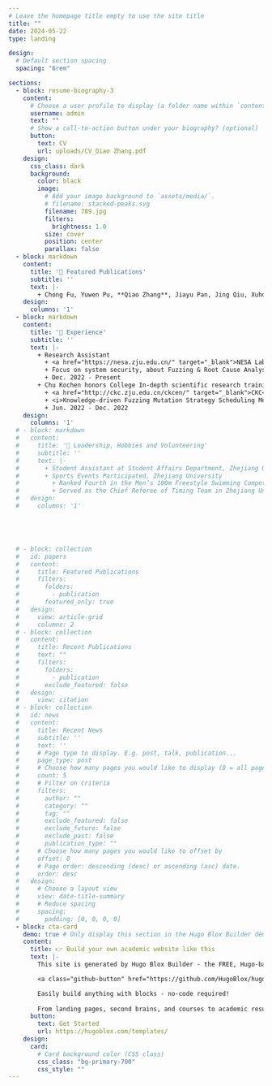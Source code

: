 ```yaml
---
# Leave the homepage title empty to use the site title
title: ""
date: 2024-05-22
type: landing

design:
  # Default section spacing
  spacing: "6rem"

sections:
  - block: resume-biography-3
    content:
      # Choose a user profile to display (a folder name within `content/authors/`)
      username: admin
      text: ""
      # Show a call-to-action button under your biography? (optional)
      button:
        text: CV
        url: uploads/CV_Qiao Zhang.pdf
    design:
      css_class: dark
      background:
        color: black
        image:
          # Add your image background to `assets/media/`.
          # filename: stacked-peaks.svg
          filename: 789.jpg
          filters:
            brightness: 1.0
          size: cover
          position: center
          parallax: false
  - block: markdown
    content:
      title: '📑 Featured Publications'
      subtitle: ''
      text: |-
        + Chong Fu, Yuwen Pu, **Qiao Zhang**, Jiayu Pan, Jing Qiu, Xuhong Zhang, Yiming Wu, and Shouling Ji, SecretKeeper: Robust Vertical Federated Learning Against Label Inference Attacks, NSE 2023.
    design:
      columns: '1'
  - block: markdown
    content:
      title: '🔰 Experience'
      subtitle: ''
      text: |-
        + Research Assistant
          + <a href="https://nesa.zju.edu.cn/" target="_blank">NESA Lab</a>
          + Focus on system security, about Fuzzing & Root Cause Analysis
          + Dec. 2022 - Present
        + Chu Kochen honors College In-depth scientific research training project
          + <a href="http://ckc.zju.edu.cn/ckcen/" target="_blank">CKC</a> & <a href="https://nesa.zju.edu.cn/" target="_blank">NESA Lab</a>
          + <i>Knowledge-driven Fuzzing Mutation Strategy Scheduling Method</i>
          + Jun. 2022 - Dec. 2022
    design:
      columns: '1'
  # - block: markdown
  #   content:
  #     title: '🧩 Leadership, Hobbies and Volunteering'
  #     subtitle: ''
  #     text: |-
  #       + Student Assistant at Student Affairs Department, Zhejiang University Mar. 2021 - Mar. 2023.
  #       + Sports Events Participated, Zhejiang University
  #         + Ranked Fourth in the Men’s 100m Freestyle Swimming Competition, Zhejiang University. Jun. 2022
  #         + Served as the Chief Referee of Timing Team in Zhejiang University Track and Field Games. Sept. 2022
  #   design:
  #     columns: '1'





  # - block: collection
  #   id: papers
  #   content:
  #     title: Featured Publications
  #     filters:
  #       folders:
  #         - publication
  #       featured_only: true
  #   design:
  #     view: article-grid
  #     columns: 2
  # - block: collection
  #   content:
  #     title: Recent Publications
  #     text: ""
  #     filters:
  #       folders:
  #         - publication
  #       exclude_featured: false
  #   design:
  #     view: citation
  # - block: collection
  #   id: news
  #   content:
  #     title: Recent News
  #     subtitle: ''
  #     text: ''
  #     # Page type to display. E.g. post, talk, publication...
  #     page_type: post
  #     # Choose how many pages you would like to display (0 = all pages)
  #     count: 5
  #     # Filter on criteria
  #     filters:
  #       author: ""
  #       category: ""
  #       tag: ""
  #       exclude_featured: false
  #       exclude_future: false
  #       exclude_past: false
  #       publication_type: ""
  #     # Choose how many pages you would like to offset by
  #     offset: 0
  #     # Page order: descending (desc) or ascending (asc) date.
  #     order: desc
  #   design:
  #     # Choose a layout view
  #     view: date-title-summary
  #     # Reduce spacing
  #     spacing:
  #       padding: [0, 0, 0, 0]
  - block: cta-card
    demo: true # Only display this section in the Hugo Blox Builder demo site
    content:
      title: 👉 Build your own academic website like this
      text: |-
        This site is generated by Hugo Blox Builder - the FREE, Hugo-based open source website builder trusted by 250,000+ academics like you.

        <a class="github-button" href="https://github.com/HugoBlox/hugo-blox-builder" data-color-scheme="no-preference: light; light: light; dark: dark;" data-icon="octicon-star" data-size="large" data-show-count="true" aria-label="Star HugoBlox/hugo-blox-builder on GitHub">Star</a>

        Easily build anything with blocks - no-code required!
        
        From landing pages, second brains, and courses to academic resumés, conferences, and tech blogs.
      button:
        text: Get Started
        url: https://hugoblox.com/templates/
    design:
      card:
        # Card background color (CSS class)
        css_class: "bg-primary-700"
        css_style: ""
---
```

